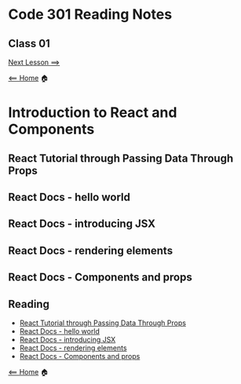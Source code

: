 # Code 301 Reading Notes

## Class 01

[Next Lesson ==>](class2.md)

[<== Home](README.md) 🏠

# Introduction to React and Components

## React Tutorial through Passing Data Through Props

## React Docs - hello world

## React Docs - introducing JSX

## React Docs - rendering elements

## React Docs - Components and props

## Reading

* [React Tutorial through Passing Data Through Props](https://reactjs.org/tutorial/tutorial.html)
* [React Docs - hello world](https://reactjs.org/docs/hello-world.html)
* [React Docs - introducing JSX](https://reactjs.org/docs/introducing-jsx.html)
* [React Docs - rendering elements](https://reactjs.org/docs/rendering-elements.html)
* [React Docs - Components and props](https://reactjs.org/docs/components-and-props.html)


[<== Home](README.md) 🏠
